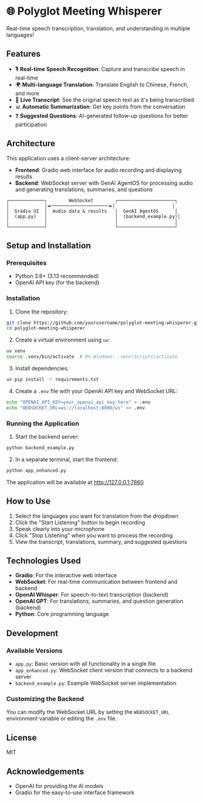 # 🌐 Polyglot Meeting Whisperer

Real-time speech transcription, translation, and understanding in multiple languages!

## Features

- 🎙️ **Real-time Speech Recognition**: Capture and transcribe speech in real-time
- 🌍 **Multi-language Translation**: Translate English to Chinese, French, and more
- 📝 **Live Transcript**: See the original speech text as it's being transcribed
- 📊 **Automatic Summarization**: Get key points from the conversation
- ❓ **Suggested Questions**: AI-generated follow-up questions for better participation

## Architecture

This application uses a client-server architecture:

- **Frontend**: Gradio web interface for audio recording and displaying results
- **Backend**: WebSocket server with GenAI AgentOS for processing audio and generating translations, summaries, and questions

```
┌─────────────┐        WebSocket        ┌─────────────────────┐
│             │◄──────────────────────►│                     │
│  Gradio UI  │  Audio data & results   │  GenAI AgentOS      │
│  (app.py)   │                         │  (backend_example.py)│
│             │                         │                     │
└─────────────┘                         └─────────────────────┘
```

## Setup and Installation

### Prerequisites

- Python 3.8+ (3.13 recommended)
- OpenAI API key (for the backend)

### Installation

1. Clone the repository:
```bash
git clone https://github.com/yourusername/polyglot-meeting-whisperer.git
cd polyglot-meeting-whisperer
```

2. Create a virtual environment using `uv`:
```bash
uv venv
source .venv/bin/activate  # On Windows: .venv\Scripts\activate
```

3. Install dependencies:
```bash
uv pip install -r requirements.txt
```

4. Create a `.env` file with your OpenAI API key and WebSocket URL:
```bash
echo "OPENAI_API_KEY=your_openai_api_key_here" > .env
echo "WEBSOCKET_URL=ws://localhost:8000/ws" >> .env
```

### Running the Application

1. Start the backend server:
```bash
python backend_example.py
```

2. In a separate terminal, start the frontend:
```bash
python app_enhanced.py
```

The application will be available at http://127.0.0.1:7860

## How to Use

1. Select the languages you want for translation from the dropdown
2. Click the "Start Listening" button to begin recording
3. Speak clearly into your microphone
4. Click "Stop Listening" when you want to process the recording
5. View the transcript, translations, summary, and suggested questions

## Technologies Used

- **Gradio**: For the interactive web interface
- **WebSocket**: For real-time communication between frontend and backend
- **OpenAI Whisper**: For speech-to-text transcription (backend)
- **OpenAI GPT**: For translations, summaries, and question generation (backend)
- **Python**: Core programming language

## Development

### Available Versions

- `app.py`: Basic version with all functionality in a single file
- `app_enhanced.py`: WebSocket client version that connects to a backend server
- `backend_example.py`: Example WebSocket server implementation

### Customizing the Backend

You can modify the WebSocket URL by setting the `WEBSOCKET_URL` environment variable or editing the `.env` file.

## License

MIT

## Acknowledgements

- OpenAI for providing the AI models
- Gradio for the easy-to-use interface framework
